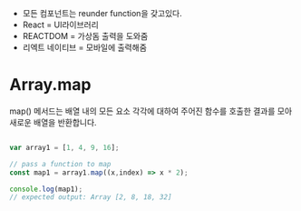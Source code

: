 + 모든 컴포넌트는 reunder function을 갖고있다.
+ React = UI라이브러리
+ REACTDOM = 가상돔 출력을 도와줌
+ 리엑트 네이티브 = 모바일에 출력해줌


# Array.map
map() 메서드는 배열 내의 모든 요소 각각에 대하여 주어진 함수를 호출한 결과를 모아 새로운 배열을 반환합니다.
```javascript

var array1 = [1, 4, 9, 16];

// pass a function to map
const map1 = array1.map((x,index) => x * 2);

console.log(map1);
// expected output: Array [2, 8, 18, 32]


```
